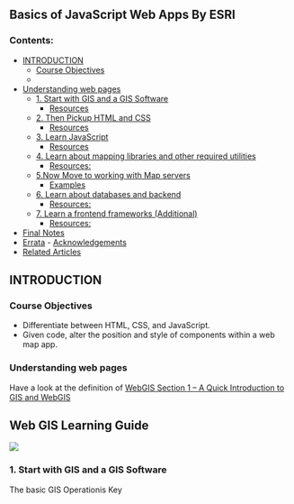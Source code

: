 ## Basics of JavaScript Web Apps By ESRI

### Contents:
- [INTRODUCTION](#introduction)
  - [Course Objectives](#course-objectives)
  - 
- [Understanding web pages](#understanding-web-pages)
  - [1. Start with GIS and a GIS Software](#1-start-with-gis-and-a-gis-software)
    - [Resources](#resources)
  - [2. Then Pickup HTML and CSS](#2-then-pickup-html-and-css)
    - [Resources](#resources-1)
  - [3. Learn JavaScript](#3-learn-javascript)
    - [Resources](#resources-2)
  - [4. Learn about mapping libraries and other required utilities](#4-learn-about-mapping-libraries-and-other-required-utilities)
    - [Resources:](#resources-3)
  - [5.Now Move to working with Map servers](#5now-move-to-working-with-map-servers)
      - [Examples](#examples)
  - [6. Learn about databases and backend](#6-learn-about-databases-and-backend)
    - [Resources:](#resources-4)
  - [7. Learn a frontend frameworks (Additional)](#7-learn-a-frontend-frameworks-additional)
    - [Resources:](#resources-5)
- [Final Notes](#final-notes)
- [Errata](#errata)
      - [Acknowledgements](#acknowledgements)
- [Related Articles](#related-articles)

## INTRODUCTION
### Course Objectives
- Differentiate between HTML, CSS, and JavaScript.
- Given code, alter the position and style of components within a web map app.

### Understanding web pages
Have a look at the definition of [WebGIS Section 1 – A Quick Introduction to GIS and WebGIS](https://www.gislounge.com/section-1-a-quick-introduction-to-gis-and-webgis/)

## Web GIS Learning Guide

<img src= "https://github.com/OkomoJacob/myLibrary/blob/main/GISDev%20RoadMap/roadmap.png">

### 1. Start with GIS and a GIS Software
The basic GIS Operationis Key
